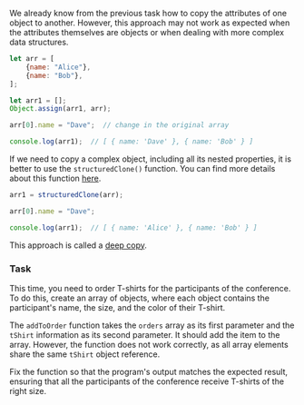 We already know from the previous task how to copy the attributes of one object to another. 
However, this approach may not work as expected when the attributes themselves are objects or when dealing with more complex data structures.

```javascript
let arr = [
    {name: "Alice"},
    {name: "Bob"},
];

let arr1 = [];
Object.assign(arr1, arr);

arr[0].name = "Dave";  // change in the original array

console.log(arr1);  // [ { name: 'Dave' }, { name: 'Bob' } ]
```

If we need to copy a complex object, including all its nested properties, it is better to use the `structuredClone()` function. You can find more details about this function [here](https://developer.mozilla.org/en-US/docs/Web/API/Window/structuredClone). 

```javascript
arr1 = structuredClone(arr);

arr[0].name = "Dave";

console.log(arr1);  // [ { name: 'Alice' }, { name: 'Bob' } ]
```

This approach is called a [deep copy](https://developer.mozilla.org/en-US/docs/Glossary/Deep_copy).

### Task
This time, you need to order T-shirts for the participants of the conference. To do this, create an array of objects, where each object contains the participant's name, the size, and the color of their T-shirt.

The `addToOrder` function takes the `orders` array as its first parameter and the `tShirt` information as its second parameter. It should add the item to the array. 
However, the function does not work correctly, as all array elements share the same `tShirt` object reference.

Fix the function so that the program's output matches the expected result, ensuring that all the participants of the conference receive T-shirts of the right size.
